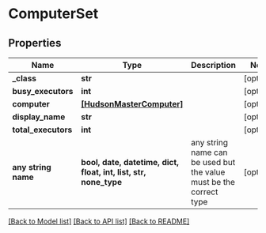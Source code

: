 # ComputerSet


## Properties
Name | Type | Description | Notes
------------ | ------------- | ------------- | -------------
**_class** | **str** |  | [optional] 
**busy_executors** | **int** |  | [optional] 
**computer** | [**[HudsonMasterComputer]**](HudsonMasterComputer.md) |  | [optional] 
**display_name** | **str** |  | [optional] 
**total_executors** | **int** |  | [optional] 
**any string name** | **bool, date, datetime, dict, float, int, list, str, none_type** | any string name can be used but the value must be the correct type | [optional]

[[Back to Model list]](../README.md#documentation-for-models) [[Back to API list]](../README.md#documentation-for-api-endpoints) [[Back to README]](../README.md)


